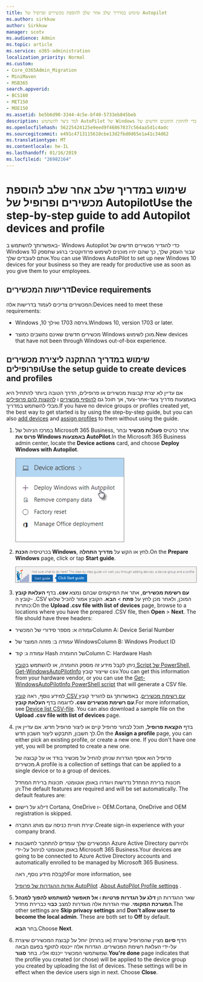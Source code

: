 ```yaml
---
title: שימוש במדריך שלב אחר שלב להוספת מכשירים ופרופיל של Autopilot
ms.author: sirkkuw
author: Sirkkuw
manager: scotv
ms.audience: Admin
ms.topic: article
ms.service: o365-administration
localization_priority: Normal
ms.custom:
- Core_O365Admin_Migration
- MiniMaven
- MSB365
search.appverid:
- BCS160
- MET150
- MOE150
ms.assetid: be5b6d90-3344-4c5e-bf40-5733eb845beb
description: למד כיצד להשתמש AutoPilot של Windows כדי להתקין התקנים חדשים של Windows 10 עבור העסק שלך.
ms.openlocfilehash: 56225424125e9eed9f46867837c564aa5d1c4adc
ms.sourcegitcommit: e491c4713115610cbe13d2fbd0d65e1a41c34d62
ms.translationtype: MT
ms.contentlocale: he-IL
ms.lasthandoff: 01/16/2019
ms.locfileid: "26982164"
---
```

# <a name="use-the-step-by-step-guide-to-add-autopilot-devices-and-profile"></a><span data-ttu-id="cbc7e-103">שימוש במדריך שלב אחר שלב להוספת מכשירים ופרופיל של Autopilot</span><span class="sxs-lookup"><span data-stu-id="cbc7e-103">Use the step-by-step guide to add Autopilot devices and profile</span></span>

<span data-ttu-id="cbc7e-104">באפשרותך להשתמש ב- Windows Autopilot כדי להגדיר מכשירים חדשים של Windows 10 עבור העסק שלך, כך שהם יהיו מוכנים לשימוש פרודוקטיבי ברגע שתספק אותם לעובדים שלך.</span><span class="sxs-lookup"><span data-stu-id="cbc7e-104">You can use Windows AutoPilot to set up new Windows 10 devices for your business so they are ready for productive use as soon as you give them to your employees.</span></span>
  
## <a name="device-requirements"></a><span data-ttu-id="cbc7e-105">דרישות המכשירים</span><span class="sxs-lookup"><span data-stu-id="cbc7e-105">Device requirements</span></span>

<span data-ttu-id="cbc7e-106">המכשירים צריכים לעמוד בדרישות אלה:</span><span class="sxs-lookup"><span data-stu-id="cbc7e-106">Devices need to meet these requirements:</span></span>
  
- <span data-ttu-id="cbc7e-107">Windows ,10 גירסה 1703 ואילך.</span><span class="sxs-lookup"><span data-stu-id="cbc7e-107">Windows 10, version 1703 or later.</span></span>
    
- <span data-ttu-id="cbc7e-108">מכשירים חדשים שאינם נחשבים כמוצר Windows מוכן לשימוש.</span><span class="sxs-lookup"><span data-stu-id="cbc7e-108">New devices that have not been through Windows out-of-box experience.</span></span>
    
## <a name="use-the-setup-guide-to-create-devices-and-profiles"></a><span data-ttu-id="cbc7e-109">שימוש במדריך ההתקנה ליצירת מכשירים ופרופילים</span><span class="sxs-lookup"><span data-stu-id="cbc7e-109">Use the setup guide to create devices and profiles</span></span>

<span data-ttu-id="cbc7e-110">אם עדיין לא יצרת קבוצות מכשירים או פרופילים, הדרך הטובה ביותר להתחיל היא באמצעות מדריך צעד-אחר-צעד, אך תוכל גם [להוסיף מכשירים](create-and-edit-autopilot-devices.md) ו [להקצות להם פרופילים](create-and-edit-autopilot-profiles.md) מבלי להשתמש במדריך.</span><span class="sxs-lookup"><span data-stu-id="cbc7e-110">If you have no device groups or profiles created yet, the best way to get started is by using the step-by-step guide, but you can also [add devices](create-and-edit-autopilot-devices.md) and [assign profiles](create-and-edit-autopilot-profiles.md) to them without using the guide.</span></span> 
  
1. <span data-ttu-id="cbc7e-111">במרכז הניהול של Microsoft 365 Business, אתר כרטיס **פעולות מכשיר** ובחר **פרוס את Windows באמצעות AutoPilot**.</span><span class="sxs-lookup"><span data-stu-id="cbc7e-111">In the Microsoft 365 Business admin center, locate the **Device actions** card, and choose **Deploy Windows with Autopilot**.</span></span>
    
    ![On the Device actions card, choose Deploy Windows with Autopilot.](media/160d5c2a-11a8-48f9-a8aa-70f084b85448.png)
  
2. <span data-ttu-id="cbc7e-113">בכרטיסיה **הכנת Windows**, לחץ או הקש על **מדריך התחלה**.</span><span class="sxs-lookup"><span data-stu-id="cbc7e-113">On the **Prepare Windows** page, click or tap **Start guide**.</span></span>
    
    ![Click Start guide for step-by-step instructions for Autopilot.](media/31662655-d1e6-437d-87ea-c0dec5da56f7.png)
  
3. <span data-ttu-id="cbc7e-p101">בדף **העלאת קובץ ‎.csv עם רשימת מכשירים**, אתר את המיקומים שבהם נמצא קובץ ה- ‎.CSV המוכן, ולאחר מכן לחץ על **פתח** \> **הבא**. הקובץ אמור להכיל שלוש כותרות:</span><span class="sxs-lookup"><span data-stu-id="cbc7e-p101">On the **Upload .csv file with list of devices** page, browse to a locations where you have the prepared .CSV file, then **Open** \> **Next**. The file should have three headers:</span></span>
    
  - <span data-ttu-id="cbc7e-117">עמודה א: מספר סידורי של המכשיר</span><span class="sxs-lookup"><span data-stu-id="cbc7e-117">Column A: Device Serial Number</span></span>
    
  - <span data-ttu-id="cbc7e-118">עמודה ב: מזהה המוצר של Windows</span><span class="sxs-lookup"><span data-stu-id="cbc7e-118">Column B: Windows Product ID</span></span>
    
  - <span data-ttu-id="cbc7e-119">עמודה ג: קוד Hash של החומרה</span><span class="sxs-lookup"><span data-stu-id="cbc7e-119">Column C: Hardware Hash</span></span>
    
    <span data-ttu-id="cbc7e-120">ניתן לקבל מידע זה מספק החומרה, או להשתמש ב[קובץ Script של PowerShell, ‏Get-WindowsAutoPilotInfo](https://www.powershellgallery.com/packages/Get-WindowsAutoPilotInfo) שייצור קובץ csv.</span><span class="sxs-lookup"><span data-stu-id="cbc7e-120">You can get this information from your hardware vendor, or you can use the [Get-WindowsAutoPilotInfo PowerShell script](https://www.powershellgallery.com/packages/Get-WindowsAutoPilotInfo) that will generate a CSV file.</span></span> 
    
    <span data-ttu-id="cbc7e-p102">למידע נוסף, ראה [קובץ CSV עם רשימת מכשירים](https://support.office.com/article/932e3676-2491-49f0-9177-d893d2f5276e). באפשרותך גם להוריד קובץ לדוגמה בדף **העלאת קובץ ‎.csv עם רשימת מכשירים**.</span><span class="sxs-lookup"><span data-stu-id="cbc7e-p102">For more information, see [Device list CSV-file](https://support.office.com/article/932e3676-2491-49f0-9177-d893d2f5276e). You can also download a sample file on the **Upload .csv file with list of devices** page.</span></span> 
    
4. <span data-ttu-id="cbc7e-p103">בדף **הקצאת פרופיל**, תוכל לבחור פרופיל קיים או ליצור פרופיל חדש. אם עדיין אין לך חשבון, תתבקש ליצור חשבון חדש.</span><span class="sxs-lookup"><span data-stu-id="cbc7e-p103">On the **Assign a profile** page, you can either pick an existing profile, or create a new one. If you don't have one yet, you will be prompted to create a new one.</span></span> 
    
    <span data-ttu-id="cbc7e-125">פרופיל הוא אוסף הגדרות שניתן להחיל על מכשיר בודד או על קבוצה של מכשירים.</span><span class="sxs-lookup"><span data-stu-id="cbc7e-125">A profile is a collection of settings that can be applied to a single device or to a group of devices.</span></span>
    
    <span data-ttu-id="cbc7e-p104">תכונות ברירת המחדל נדרשות ויוגדרו באופן אוטומטי. תכונות ברירת המחדל הן:</span><span class="sxs-lookup"><span data-stu-id="cbc7e-p104">The default features are required and will be set automatically. The default features are:</span></span>
    
  - <span data-ttu-id="cbc7e-128">דילוג על רישום Cortana‏, OneDrive ו- OEM.</span><span class="sxs-lookup"><span data-stu-id="cbc7e-128">Cortana, OneDrive and OEM registration is skipped.</span></span>
    
  - <span data-ttu-id="cbc7e-129">יצירת חוויית כניסה עם מותג החברה.</span><span class="sxs-lookup"><span data-stu-id="cbc7e-129">Create sign-in experience with your company brand.</span></span>
    
  - <span data-ttu-id="cbc7e-130">המכשירים שלך עומדים להתחבר לחשבונות Azure Active Directory ולהירשם באופן אוטומטי לניהול על-ידי Microsoft 365 Business.</span><span class="sxs-lookup"><span data-stu-id="cbc7e-130">Your devices are going to be connected to Azure Active Directory accounts and automatically enrolled to be managed by Microsoft 365 Business.</span></span>
    
    <span data-ttu-id="cbc7e-131">לקבלת מידע נוסף, ראה</span><span class="sxs-lookup"><span data-stu-id="cbc7e-131">For more information, see</span></span>
    
    <span data-ttu-id="cbc7e-132">[אודות ההגדרות של פרופיל AutoPilot](autopilot-profile-settings.md) .</span><span class="sxs-lookup"><span data-stu-id="cbc7e-132">[About AutoPilot Profile settings](autopilot-profile-settings.md) .</span></span> 
    
5. <span data-ttu-id="cbc7e-133">שאר ההגדרות הן **דלג על הגדרות פרטיות** ו **אל תאפשר למשתמש להפוך למנהל המערכת המקומי**. שתי הגדרות אלה מוגדרות למצב **כבוי** כברירת מחדל.</span><span class="sxs-lookup"><span data-stu-id="cbc7e-133">The other settings are **Skip privacy settings** and **Don't allow user to become the local admin**. These are both set to **Off** by default.</span></span> 
    
    <span data-ttu-id="cbc7e-134">בחר **הבא**.</span><span class="sxs-lookup"><span data-stu-id="cbc7e-134">Choose **Next**.</span></span>
    
6. <span data-ttu-id="cbc7e-p105">הדף **סיום** מציין שהפרופיל שיצרת (או בחרת) יוחל על קבוצת המכשירים שיצרת על-ידי העלאת רשימת המכשירים. הגדרות אלה ייכנסו לתוקף בפעם הבאה שמשתמשי המכשיר ייכנסו אליו. בחר **סגור**.</span><span class="sxs-lookup"><span data-stu-id="cbc7e-p105">**You're done** page indicates that the profile you created (or chose) will be applied to the device group you created by uploading the list of devices. These settings will be in effect when the device users sign in next. Choose **Close**.</span></span>
    